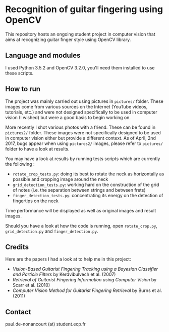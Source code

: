 # Recognition of guitar fingering using OpenCV

This repository hosts an ongoing student project in computer vision that aims at recognizing guitar finger style using OpenCV library.

## Language and modules

I used Python 3.5.2 and OpenCV 3.2.0, you'll need them installed to use these scripts.

## How to run

The project was mainly carried out using pictures in `pictures/` folder.
These images come from various sources on the Internet (YouTube videos, tutorials, etc.) and were not designed specifically to be used in computer vision (I wished) but were a good basis to begin working on.

More recently I shot various photos with a friend. These can be found in `pictures2/` folder.
These images were not specifically designed to be used in computer vision either but provide a different context.
As of April, 2nd 2017, bugs appear when using `pictures2/` images, please refer to `pictures/` folder to have a look at results.

You may have a look at results by running tests scripts which are currently the following :
- `rotate_crop_tests.py`: doing its best to rotate the neck as horizontally as possible and cropping image around the neck
- `grid_detection_tests.py`: working hard on the construction of the grid of notes (i.e. the separation between strings and between frets)
- `finger_detection_tests.py`: concentrating its energy on the detection of fingertips on the neck

Time performance will be displayed as well as original images and result images.

Should you have a look at how the code is running, open `rotate_crop.py`, `grid_detection.py` and `finger_detection.py`.

## Credits

Here are the papers I had a look at to help me in this project:
- *Vision-Based Guitarist Fingering Tracking using a Bayesian Classifier and Particle Filters* by Kerdvibulvech et al. (2007)
- *Retrieval of Guitarist Fingering Information using Computer Vision* by Scarr et al. (2010)
- *Computer Vision Method for Guitarist Fingering Retrieval* by Burns et al. (2011)

## Contact

paul.de-nonancourt (at) student.ecp.fr
